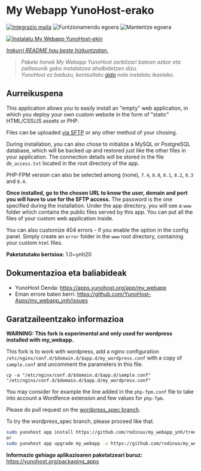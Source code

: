 <!--
Ohart ongi: README hau automatikoki sortu da <https://github.com/YunoHost/apps/tree/master/tools/readme_generator>ri esker
EZ editatu eskuz.
-->

# My Webapp YunoHost-erako

[![Integrazio maila](https://apps.yunohost.org/badge/integration/my_webapp)](https://ci-apps.yunohost.org/ci/apps/my_webapp/)
![Funtzionamendu egoera](https://apps.yunohost.org/badge/state/my_webapp)
![Mantentze egoera](https://apps.yunohost.org/badge/maintained/my_webapp)

[![Instalatu My Webapp YunoHost-ekin](https://install-app.yunohost.org/install-with-yunohost.svg)](https://install-app.yunohost.org/?app=my_webapp)

*[Irakurri README hau beste hizkuntzatan.](./ALL_README.md)*

> *Pakete honek My Webapp YunoHost zerbitzari batean azkar eta zailtasunik gabe instalatzea ahalbidetzen dizu.*  
> *YunoHost ez baduzu, kontsultatu [gida](https://yunohost.org/install) nola instalatu ikasteko.*

## Aurreikuspena

This application allows you to easily install an "empty" web application, in which you deploy your own custom website in the form of "static" HTML/CSS/JS assets or PHP.

Files can be uploaded [via SFTP](https://yunohost.org/en/filezilla) or any other method of your chosing.

During installation, you can also chose to initialize a MySQL or PostgreSQL database, which will be backed up and restored just like the other files in your application. The connection details will be stored in the file `db_access.txt` located in the root directory of the app.

PHP-FPM version can also be selected among (none), `7.4`, `8.0`, `8.1`, `8.2`, `8.3` and `8.4`.

**Once installed, go to the chosen URL to know the user, domain and port you will have to use for the SFTP access.** The password is the one specified during the installation. Under the app directory, you will see a `www` folder which contains the public files served by this app. You can put all the files of your custom web application inside.

You can also customize 404 errors - if you enable the option in the config panel. Simply create an `error` folder in the `www` root directory, containing your custom `html` files. 


**Paketatutako bertsioa:** 1.0~ynh20
## Dokumentazioa eta baliabideak

- YunoHost Denda: <https://apps.yunohost.org/app/my_webapp>
- Eman errore baten berri: <https://github.com/YunoHost-Apps/my_webapp_ynh/issues>

## Garatzaileentzako informazioa

**WARNING: This fork is experimental and only used for wordpress installed with my_webapp.** 

This fork is to work with wordpress, add a nginx configuration `/etc/nginx/conf.d/$domain.d/$app.d/my_wordpress.conf` with a copy of `sample.conf` and uncomment the parameters in this file.

```
cp -a "/etc/nginx/conf.d/$domain.d/$app.d/sample.conf" "/etc/nginx/conf.d/$domain.d/$app.d/my_wordpress.conf"
```

You may consider for example the line added in the `php-fpm.conf` file to take into account a Wordfence extension and few values for `php-fpm`.

Please do pull request on the [wordpress_spec branch](https://github.com/rodinux/my_webapp_ynh/tree/wordpress_spec).

To try the wordpress_spec branch, please proceed like that.


``` bash
sudo yunohost app install https://github.com/rodinux/my_webapp_ynh/tree/worpress_spec --debug
or
sudo yunohost app upgrade my_webapp -u https://github.com/rodinux/my_webapp_ynh/tree/wordpress_spec --debug
```

**Informazio gehiago aplikazioaren paketatzeari buruz:** <https://yunohost.org/packaging_apps>
